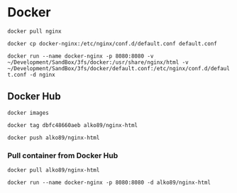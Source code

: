 # Docker

`docker pull nginx`

`docker cp docker-nginx:/etc/nginx/conf.d/default.conf default.conf`

`docker run --name docker-nginx -p 8080:8080 -v ~/Development/SandBox/3fs/docker:/usr/share/nginx/html -v ~/Development/SandBox/3fs/docker/default.conf:/etc/nginx/conf.d/default.conf -d nginx`

## Docker Hub

`docker images`

`docker tag dbfc48660aeb alko89/nginx-html`

`docker push alko89/nginx-html`

### Pull container from Docker Hub

`docker pull alko89/nginx-html`

`docker run --name docker-nginx -p 8080:8080 -d alko89/nginx-html`
